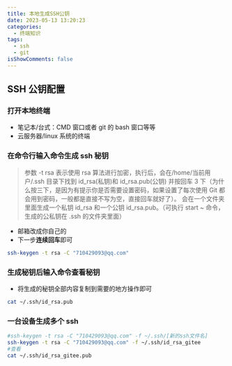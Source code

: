 ```yaml
---
title: 本地生成SSH公钥
date: 2023-05-13 13:20:23
categories:
  - 终端知识
tags:
  - ssh
  - git
isShowComments: false
---
```


## SSH 公钥配置

### 打开本地终端

- 笔记本/台式：CMD 窗口或者 git 的 bash 窗口等等
- 云服务器/linux 系统的终端

### 在命令行输入命令生成 ssh 秘钥

> 参数 -t rsa 表示使用 rsa 算法进行加密，执行后，会在/home/当前用户/.ssh 目录下找到 id_rsa(私钥)和 id_rsa.pub(公钥)
> 并按回车 3 下（为什么按三下，是因为有提示你是否需要设置密码，如果设置了每次使用 Git 都会用到密码，一般都是直接不写为空，直接回车就好了）。
> 会在一个文件夹里面生成一个私钥 id_rsa 和一个公钥 id_rsa.pub。（可执行 start ~ 命令，生成的公私钥在 .ssh 的文件夹里面）

- 邮箱改成你自己的
- 下一步**连续回车**即可

```sh
ssh-keygen -t rsa -C "710429093@qq.com"
```

### 生成秘钥后输入命令查看秘钥

- 将生成的秘钥全部内容复制到需要的地方操作即可

```sh
cat ~/.ssh/id_rsa.pub
```

### 一台设备生成多个 ssh

```sh
#ssh-keygen -t rsa -C "710429093@qq.com" -f ~/.ssh/[新的ssh文件名]
ssh-keygen -t rsa -C "710429093@qq.com" -f ~/.ssh/id_rsa_gitee
#查看
cat ~/.ssh/id_rsa_gitee.pub
```
